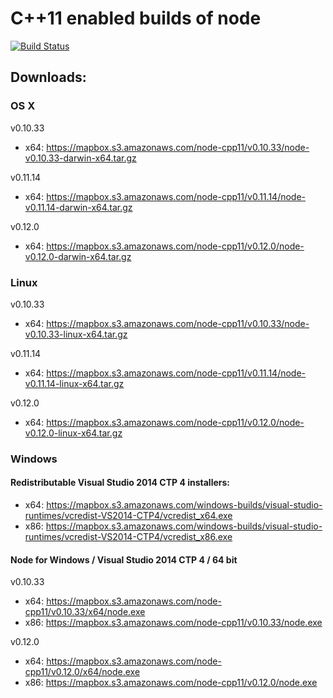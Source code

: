 # C++11 enabled builds of node

[![Build Status](https://travis-ci.org/mapbox/node-cpp11.svg?branch=master)](https://travis-ci.org/mapbox/node-cpp11)

## Downloads:

### OS X

v0.10.33
 - x64: https://mapbox.s3.amazonaws.com/node-cpp11/v0.10.33/node-v0.10.33-darwin-x64.tar.gz

v0.11.14
 - x64: https://mapbox.s3.amazonaws.com/node-cpp11/v0.11.14/node-v0.11.14-darwin-x64.tar.gz

v0.12.0
 - x64: https://mapbox.s3.amazonaws.com/node-cpp11/v0.12.0/node-v0.12.0-darwin-x64.tar.gz

### Linux

v0.10.33
 - x64: https://mapbox.s3.amazonaws.com/node-cpp11/v0.10.33/node-v0.10.33-linux-x64.tar.gz

v0.11.14
 - x64: https://mapbox.s3.amazonaws.com/node-cpp11/v0.11.14/node-v0.11.14-linux-x64.tar.gz

v0.12.0
 - x64: https://mapbox.s3.amazonaws.com/node-cpp11/v0.12.0/node-v0.12.0-linux-x64.tar.gz

### Windows

#### Redistributable Visual Studio 2014 CTP 4 installers:
 - x64: https://mapbox.s3.amazonaws.com/windows-builds/visual-studio-runtimes/vcredist-VS2014-CTP4/vcredist_x64.exe 
 - x86: https://mapbox.s3.amazonaws.com/windows-builds/visual-studio-runtimes/vcredist-VS2014-CTP4/vcredist_x86.exe 

#### Node for Windows / Visual Studio 2014 CTP 4 / 64 bit

v0.10.33
 - x64: https://mapbox.s3.amazonaws.com/node-cpp11/v0.10.33/x64/node.exe
 - x86: https://mapbox.s3.amazonaws.com/node-cpp11/v0.10.33/node.exe

v0.12.0
 - x64: https://mapbox.s3.amazonaws.com/node-cpp11/v0.12.0/x64/node.exe
 - x86: https://mapbox.s3.amazonaws.com/node-cpp11/v0.12.0/node.exe

